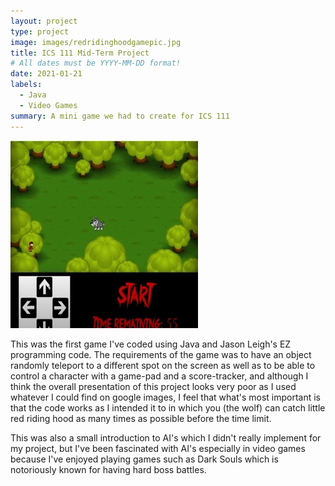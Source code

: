 ```yaml
---
layout: project
type: project
image: images/redridinghoodgamepic.jpg
title: ICS 111 Mid-Term Project
# All dates must be YYYY-MM-DD format!
date: 2021-01-21
labels:
  - Java
  - Video Games
summary: A mini game we had to create for ICS 111 
---
```


<img class="ui medium right floated rounded image" src="../images/redridinghoodgamepic.jpg">

This was the first game I've coded using Java and Jason Leigh's EZ programming code. The requirements of the game was to have an object randomly teleport to a different spot on the screen as well as to be able to control a character with a game-pad and a score-tracker, and although I think the overall presentation of this project looks very poor as I used whatever I could find on google images, I feel that what's most important is that the code works as I intended it to in which you (the wolf) can catch little red riding hood as many times as possible before the time limit. 

This was also a small introduction to AI's which I didn't really implement for my project, but I've been fascinated with AI's especially in video games because I've enjoyed playing games such as Dark Souls which is notoriously known for having hard boss battles.
